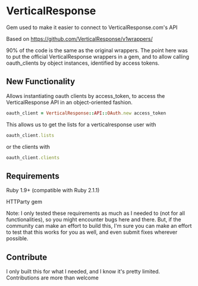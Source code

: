 VerticalResponse
================

Gem used to make it easier to connect to VerticalResponse.com's API

Based on https://github.com/VerticalResponse/v1wrappers/

90% of the code is the same as the original wrappers. The point here was to put the official VerticalResponse wrappers in a gem, and to allow calling oauth_clients by object instances, identified by access tokens.

New Functionality
-----------------

Allows instantiating oauth clients by access_token, to access the VerticalResponse API in an object-oriented fashion.

```ruby
oauth_client = VerticalResponse::API::OAuth.new access_token
```

This allows us to get the lists for a verticalresponse user with
```ruby
oauth_client.lists
```

or the clients with
```ruby
oauth_client.clients
```

Requirements
----------
Ruby 1.9+ (compatible with Ruby 2.1.1)

HTTParty gem

Note: I only tested these requirements as much as I needed to (not for all functionalities), so you might encounter bugs here and there. But, if the community can make an effort to build this, I'm sure you can make an effort to test that this works for you as well, and even submit fixes wherever possible.

Contribute
----------
I only built this for what I needed, and I know it's pretty limited. Contributions are more than welcome
